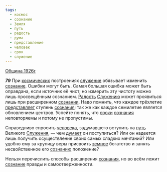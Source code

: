 ```yaml
---
tags:
  - космос
  - сознание
  - Земля
  - путь
  - радость
  - дума
  - представление
  - человек
  - срок
  - служение
---
```


[Община 1926г](https://127.0.0.1:4002/agni/1926)

___79___
При [космических](../../../tags/#космос) построениях [служение](../../../tags/#служение) обязывает изменить [сознание](../../../tags/#сознание). Ошибки могут быть. Самая большая ошибка может быть оправдана, если источник её чист; но измерить эту чистоту можно лишь просвещённым сознанием. [Радость](../../../tags/#радость) [Служению](../../../tags/#служение) может проявиться лишь при расширенном [сознании](../../../tags/#сознание). Надо помнить, что каждое трёхлетие [представляет](../../../tags/#представление) ступень [сознания](../../../tags/#сознание); так же как каждое семилетие является обновлением центров. Успейте понять, что [сроки](../../../tags/#срок) [сознания](../../../tags/#сознание) неповторяемы и потому не пропустимы.   

Справедливо спросить [человека](../../../tags/#человек), задумавшего вступить на [путь](../../../tags/#путь) Великого [Служения](../../../tags/#служение), — чем [думает](../../../tags/#дума) он поступиться? Или он надеется лишь получить осуществление своих самых сладких мечтаний? Или удобно ему за крупицу веры присвоить [земное](../../../tags/#Земля) богатство и занять несвойственное его [сознанию](../../../tags/#сознание) положение?   

Нельзя перечислить способы расширения [сознания](../../../tags/#сознание), но во всём лежит [сознание](../../../tags/#сознание) правды и самоотверженности.   

